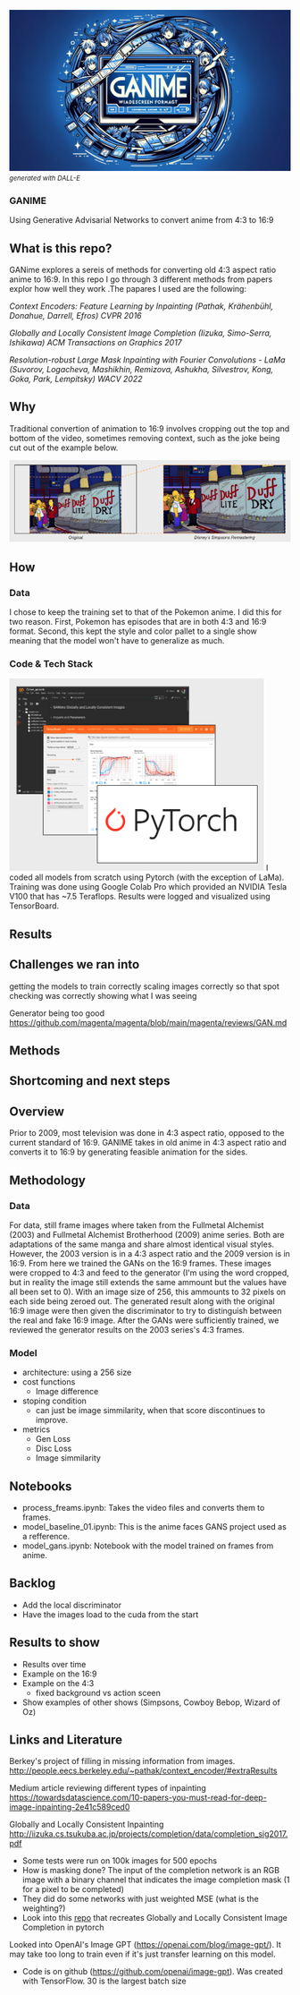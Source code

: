 ![](visuals/logo.webp)
<small>_generated with DALL-E_</small>

### GANIME

Using Generative Advisarial Networks to convert anime from 4:3 to 16:9

## What is this repo?

GANime explores a sereis of methods for converting old 4:3 aspect ratio anime to 16:9. In this repo I go through 3 different methods from papers explor how well they work .The papares I used are the following:

_Context Encoders: Feature Learning by Inpainting (Pathak, Krähenbühl, Donahue, Darrell, Efros) CVPR 2016_

_Globally and Locally Consistent Image Completion (Iizuka, Simo-Serra, Ishikawa) ACM Transactions on Graphics 2017_

_Resolution-robust Large Mask Inpainting with Fourier Convolutions - LaMa (Suvorov, Logacheva, Mashikhin, Remizova, Ashukha, Silvestrov, Kong, Goka, Park, Lempitsky) WACV 2022_

## Why

Traditional convertion of animation to 16:9 involves cropping out the top and bottom of the video, sometimes removing context, such as the joke being cut out of the example below.

![](visuals/image01.png)

## How

### Data

I chose to keep the training set to that of the Pokemon anime. I did this for two reason. First, Pokemon has episodes that are in both 4:3 and 16:9 format. Second, this kept the style and color pallet to a single show meaning that the model won't have to generalize as much.

### Code & Tech Stack

![](visuals/image02.png)
I coded all models from scratch using Pytorch (with the exception of LaMa).
Training was done using Google Colab Pro which provided an NVIDIA Tesla V100 that has ~7.5 Teraflops. Results were logged and visualized using TensorBoard.

## Results

## Challenges we ran into

getting the models to train correctly
scaling images correctly so that spot checking was correctly showing what I was seeing

Generator being too good
https://github.com/magenta/magenta/blob/main/magenta/reviews/GAN.md

## Methods

## Shortcoming and next steps

## Overview

Prior to 2009, most television was done in 4:3 aspect ratio, opposed to the current standard of 16:9. GANIME takes in old anime in 4:3 aspect ratio and converts it to 16:9 by generating feasible animation for the sides.

## Methodology

### Data

For data, still frame images where taken from the Fullmetal Alchemist (2003) and Fullmetal Alchemist Brotherhood (2009) anime series. Both are adaptations of the same manga and share almost identical visual styles. However, the 2003 version is in a 4:3 aspect ratio and the 2009 version is in 16:9. From here we trained the GANs on the 16:9 frames. These images were cropped to 4:3 and feed to the generator (I'm using the word cropped, but in reality the image still extends the same ammount but the values have all been set to 0). With an image size of 256, this ammounts to 32 pixels on each side being zeroed out. The generated result along with the original 16:9 image were then given the discriminator to try to distinguish between the real and fake 16:9 image. After the GANs were sufficiently trained, we reviewed the generator results on the 2003 series's 4:3 frames.

### Model

- architecture: using a 256 size
- cost functions
  - Image difference
- stoping condition
  - can just be image simmilarity, when that score discontinues to improve.
- metrics
  - Gen Loss
  - Disc Loss
  - Image simmilarity

## Notebooks

- process_freams.ipynb: Takes the video files and converts them to frames.
- model_baseline_01.ipynb: This is the anime faces GANS project used as a refference.
- model_gans.ipynb: Notebook with the model trained on frames from anime.

## Backlog

- Add the local discriminator
- Have the images load to the cuda from the start

## Results to show

- Results over time
- Example on the 16:9
- Example on the 4:3
  - fixed background vs action sceen
- Show examples of other shows (Simpsons, Cowboy Bebop, Wizard of Oz)

## Links and Literature

Berkey's project of filling in missing information from images. http://people.eecs.berkeley.edu/~pathak/context_encoder/#extraResults

Medium article reviewing different types of inpainting https://towardsdatascience.com/10-papers-you-must-read-for-deep-image-inpainting-2e41c589ced0

Globally and Locally Consistent Inpainting http://iizuka.cs.tsukuba.ac.jp/projects/completion/data/completion_sig2017.pdf

- Some tests were run on 100k images for 500 epochs
- How is masking done? The input of the completion network is an RGB image with a binary channel that indicates the image completion mask (1 for a pixel to be completed)
- They did do some networks with just weighted MSE (what is the weighting?)
- Look into this [repo](https://github.com/sevmardi/gl_Image_Inapinting_pytorch/blob/master/net_gl.py) that recreates Globally and Locally Consistent Image Completion in pytorch

Looked into OpenAI's Image GPT (https://openai.com/blog/image-gpt/). It may take too long to train even if it's just transfer learning on this model.

- Code is on github (https://github.com/openai/image-gpt). Was created with TensorFlow.
  30 is the largest batch size
